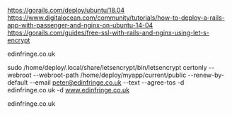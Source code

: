 https://gorails.com/deploy/ubuntu/18.04
https://www.digitalocean.com/community/tutorials/how-to-deploy-a-rails-app-with-passenger-and-nginx-on-ubuntu-14-04
https://gorails.com/guides/free-ssl-with-rails-and-nginx-using-let-s-encrypt

edinfringe.co.uk

sudo /home/deploy/.local/share/letsencrypt/bin/letsencrypt certonly --webroot --webroot-path /home/deploy/myapp/current/public --renew-by-default --email peter@edinfringe.co.uk --text --agree-tos -d edinfringe.co.uk -d www.edinfringe.co.uk

  
edinfringe.co.uk